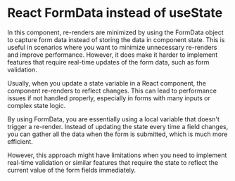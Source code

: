 # React FormData instead of useState

In this component, re-renders are minimized by using the FormData object to capture form data instead of storing the data in component state. This is useful in scenarios where you want to minimize unnecessary re-renders and improve performance. However, it does make it harder to implement features that require real-time updates of the form data, such as form validation.

Usually, when you update a state variable in a React component, the component re-renders to reflect changes. This can lead to performance issues if not handled properly, especially in forms with many inputs or complex state logic.

By using FormData, you are essentially using a local variable that doesn't trigger a re-render. Instead of updating the state every time a field changes, you can gather all the data when the form is submitted, which is much more efficient.

However, this approach might have limitations when you need to implement real-time validation or similar features that require the state to reflect the current value of the form fields immediately.
